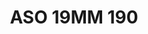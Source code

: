 ---
title: ASO 19MM 190
date: 
draft: false

# descripcion
description : Anillo de plata 925.

materials: Plata 925

color: 

dimensions: 19mm diámetro

code: 05-23-1579

type: "Anillos"

categories: []

price: $7.010,00

price_eftvo: $5.960,00

# Images
# first image will be shown in the product page
images:
  # - image: "images/path_to_image"
  # La ubicacion de las imagenes es imagenes/Anillos/Anillos.Solo Plata/05-23-1579-aso-19mm-190
  - image: "./images/anillos/solo_plata/05-23-1579-aso-19mm-190_a.jpg"
  - image: "./images/anillos/solo_plata/05-23-1579-aso-19mm-190_b.jpg"
---